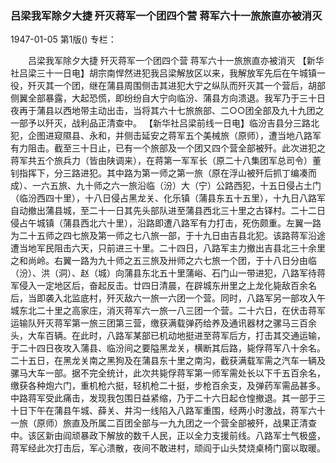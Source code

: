 ### 吕梁我军除夕大捷  歼灭蒋军一个团四个营  蒋军六十一旅旅直亦被消灭

1947-01-05
第1版()
专栏：

　　吕梁我军除夕大捷
    歼灭蒋军一个团四个营
    蒋军六十一旅旅直亦被消灭
    【新华社吕梁三十一日电】胡宗南悍然进犯我吕梁解放区以来，我解放军先后在午城镇一役，歼灭其一个团，继在蒲县周围侧击其进犯大宁之纵队而歼灭其一个营后，胡部侧翼全部暴露，大起恐慌，即纷纷自大宁向临汾、蒲县方向溃退。我军乃于三十日夜再于蒲县以西地带主动出击，当将其六十七旅旅部、二○○团全部及九十九团之一部予以歼灭，战利品正清查中。
    【新华社吕梁前线一日电】临汾吉县分三路北犯，企图进窥隰县、永和，并侧击延安之蒋军五个美械旅（原师），遭当地八路军有力阻击。截至三十日止，已有一个旅部及一个团又四个营全部被歼。此次进犯之蒋军共五个旅兵力（皆由陕调来），在蒋第一军军长（原二十八集团军总司令）董钊指挥下，分三路进犯。其中路为第一师之第一旅（原在浮山被歼后抓丁编凑而成）、一六五旅、九十师之六一旅沿临（汾）大（宁）公路西犯，十五日侵占土门（临汾西四十里），十八日侵占黑龙关、化乐镇（蒲县东五十五里），十九日八路军自动撤出蒲县城，至二十一日其先头部队进至蒲县西北三十里之古铎村。二十二日侵占午城镇（蒲县西北六十里），沿路即遭八路军有力打击，死伤颇重。左翼一路为二十五师之四七旅及第一师之七八旅一部，于十九日由吉县北犯。该路蒋军沿途遭当地军民阻击六天，只前进三十里。二十四日，八路军主力撤出吉县北三十余里之和尚岭。右翼一路为九十师之五三旅及卅师之六七旅一个团，于十八日分由临（汾）、洪（洞）、赵（城）向蒲县东北五十里蒲峪、石门山一带进犯，八路军待蒋军侵入一定地区后，奋起反击。廿四日清晨，在辟城东卅里之上龙化毙敌百余名后，当即袭入北监底村，歼灭敌六一旅一六团一个营。同时，八路军另一部攻入午城东北二十里之高家庄，消灭蒋军六一旅一八三团一个营。二十六日，在伏击蒋军运输队歼灭蒋军第一旅三团第三营，缴获满载弹药给养及通讯器材之骡马三百余头，大车百辆。在此时，八路军某部已机动地挺进至蒋军后方，打击其交通运输，于二十四日夜攻入蒲县、临汾间之要隘黑龙关，横断其后路，毙俘蒋军八十余名。二十五日，在黑龙关南之黑狗及在蒲县东十里之南沟，截获满载军需之汽车一辆及骡马大车一部。据不完全统计，此次共毙俘蒋军第一师军需处长以下千五百余名，缴获各种炮六门，重机枪六挺，轻机枪二十挺，步枪百余支，及弹药军需品甚多。中路蒋军受此痛击，发现我包围日益紧缩，乃于二十六日起仓惶撤退。其一部于三十日下午在蒲县午城、薛关、井沟一线陷入八路军重围，经两小时激战，蒋军六十一旅（原师）旅直及所属二百团全部与一九九团之一个营全部被歼，战果正清查中。该区新由阎顽暴政下解放的数千人民，正以全力支援前线。八路军士气极盛，蒋军经此次打击后，军心溃散，夜间不敢进村，顽阎于山头焚烧桌椅门窗以取暖。
